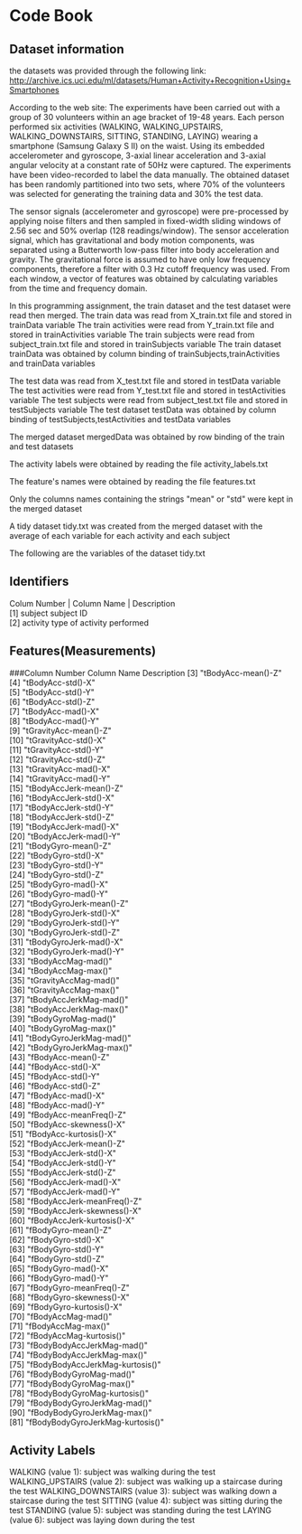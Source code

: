 # Code Book

## Dataset information

the datasets was provided through the following link:
http://archive.ics.uci.edu/ml/datasets/Human+Activity+Recognition+Using+Smartphones

According to the web site:
The experiments have been carried out with a group of 30 volunteers within an age bracket of 19-48 years. 
Each person performed six activities (WALKING, WALKING_UPSTAIRS, WALKING_DOWNSTAIRS, SITTING, STANDING, LAYING) 
wearing a smartphone (Samsung Galaxy S II) on the waist. Using its embedded accelerometer and gyroscope, 
3-axial linear acceleration and 3-axial angular velocity at a constant rate of 50Hz were captured. 
The experiments have been video-recorded to label the data manually. The obtained dataset has been randomly partitioned into two sets,
where 70% of the volunteers was selected for generating the training data and 30% the test data. 

The sensor signals (accelerometer and gyroscope) were pre-processed by applying noise filters and 
then sampled in fixed-width sliding windows of 2.56 sec and 50% overlap (128 readings/window). 
The sensor acceleration signal, which has gravitational and body motion components, 
was separated using a Butterworth low-pass filter into body acceleration and gravity. 
The gravitational force is assumed to have only low frequency components, therefore a filter with 0.3 Hz cutoff frequency was used. 
From each window, a vector of features was obtained by calculating variables from the time and frequency domain.

In this programming assignment, the train dataset and the test dataset were read then merged.
The train data was read from X_train.txt file and stored in trainData variable
The train activities were read from Y_train.txt file and stored in trainActivities variable
The train subjects were read from subject_train.txt file and stored in trainSubjects variable
The train dataset trainData was obtained by column binding of trainSubjects,trainActivities and trainData variables

The test data was read from X_test.txt file and stored in testData variable
The test activities were read from Y_test.txt file and stored in testActivities variable
The test subjects were read from subject_test.txt file and stored in testSubjects variable
The test dataset testData was obtained by column binding of testSubjects,testActivities and testData variables

The merged dataset mergedData was obtained by row binding of the train and test datasets

The activity labels were obtained by reading the file activity_labels.txt

The feature's names were obtained by reading the file features.txt

Only the columns names containing the strings "mean" or "std" were kept in the merged dataset

A tidy dataset tidy.txt was created from the merged dataset with the average of each variable for each activity and each subject

The following are the variables of the dataset tidy.txt

## Identifiers
Colum Number   |     Column Name   |    Description  
[1]                 subject           subject ID  
[2]                 activity          type of activity performed   
  
## Features(Measurements)
###Column Number         Column Name               Description
[3]                   "tBodyAcc-mean()-Z"               
[4]                   "tBodyAcc-std()-X"               
[5]                   "tBodyAcc-std()-Y"                
[6]                   "tBodyAcc-std()-Z"               
[7]                   "tBodyAcc-mad()-X"                
[8]                   "tBodyAcc-mad()-Y"               
[9]                   "tGravityAcc-mean()-Z"            
[10]                   "tGravityAcc-std()-X"            
[11]                   "tGravityAcc-std()-Y"             
[12]                  "tGravityAcc-std()-Z"            
[13]                  "tGravityAcc-mad()-X"             
[14]                  "tGravityAcc-mad()-Y"            
[15]                  "tBodyAccJerk-mean()-Z"           
[16]                  "tBodyAccJerk-std()-X"           
[17]                  "tBodyAccJerk-std()-Y"            
[18]                  "tBodyAccJerk-std()-Z"           
[19]                  "tBodyAccJerk-mad()-X"            
[20]                  "tBodyAccJerk-mad()-Y"           
[21]                  "tBodyGyro-mean()-Z"              
[22]                  "tBodyGyro-std()-X"              
[23]                  "tBodyGyro-std()-Y"               
[24]                  "tBodyGyro-std()-Z"              
[25]                  "tBodyGyro-mad()-X"               
[26]                  "tBodyGyro-mad()-Y"              
[27]                  "tBodyGyroJerk-mean()-Z"          
[28]                  "tBodyGyroJerk-std()-X"          
[29]                  "tBodyGyroJerk-std()-Y"           
[30]                  "tBodyGyroJerk-std()-Z"          
[31]                  "tBodyGyroJerk-mad()-X"           
[32]                  "tBodyGyroJerk-mad()-Y"          
[33]                  "tBodyAccMag-mad()"               
[34]                  "tBodyAccMag-max()"              
[35]                  "tGravityAccMag-mad()"            
[36]                  "tGravityAccMag-max()"           
[37]                  "tBodyAccJerkMag-mad()"           
[38]                  "tBodyAccJerkMag-max()"          
[39]                  "tBodyGyroMag-mad()"              
[40]                  "tBodyGyroMag-max()"             
[41]                  "tBodyGyroJerkMag-mad()"          
[42]                  "tBodyGyroJerkMag-max()"         
[43]                  "fBodyAcc-mean()-Z"               
[44]                  "fBodyAcc-std()-X"               
[45]                  "fBodyAcc-std()-Y"                
[46]                  "fBodyAcc-std()-Z"               
[47]                  "fBodyAcc-mad()-X"                
[48]                  "fBodyAcc-mad()-Y"               
[49]                  "fBodyAcc-meanFreq()-Z"           
[50]                  "fBodyAcc-skewness()-X"          
[51]                  "fBodyAcc-kurtosis()-X"           
[52]                  "fBodyAccJerk-mean()-Z"          
[53]                  "fBodyAccJerk-std()-X"            
[54]                  "fBodyAccJerk-std()-Y"           
[55]                  "fBodyAccJerk-std()-Z"            
[56]                  "fBodyAccJerk-mad()-X"           
[57]                  "fBodyAccJerk-mad()-Y"            
[58]                  "fBodyAccJerk-meanFreq()-Z"      
[59]                  "fBodyAccJerk-skewness()-X"       
[60]                  "fBodyAccJerk-kurtosis()-X"      
[61]                  "fBodyGyro-mean()-Z"              
[62]                  "fBodyGyro-std()-X"              
[63]                  "fBodyGyro-std()-Y"               
[64]                  "fBodyGyro-std()-Z"              
[65]                  "fBodyGyro-mad()-X"               
[66]                  "fBodyGyro-mad()-Y"              
[67]                  "fBodyGyro-meanFreq()-Z"          
[68]                  "fBodyGyro-skewness()-X"         
[69]                  "fBodyGyro-kurtosis()-X"         
[70]                  "fBodyAccMag-mad()"              
[71]                  "fBodyAccMag-max()"               
[72]                  "fBodyAccMag-kurtosis()"         
[73]                  "fBodyBodyAccJerkMag-mad()"       
[74]                  "fBodyBodyAccJerkMag-max()"      
[75]                  "fBodyBodyAccJerkMag-kurtosis()"  
[76]                  "fBodyBodyGyroMag-mad()"         
[77]                  "fBodyBodyGyroMag-max()"          
[78]                  "fBodyBodyGyroMag-kurtosis()"    
[79]                  "fBodyBodyGyroJerkMag-mad()"      
[90]                  "fBodyBodyGyroJerkMag-max()"     
[81]                  "fBodyBodyGyroJerkMag-kurtosis()"

## Activity Labels

WALKING (value 1): subject was walking during the test
WALKING_UPSTAIRS (value 2): subject was walking up a staircase during the test
WALKING_DOWNSTAIRS (value 3): subject was walking down a staircase during the test
SITTING (value 4): subject was sitting during the test
STANDING (value 5): subject was standing during the test
LAYING (value 6): subject was laying down during the test
